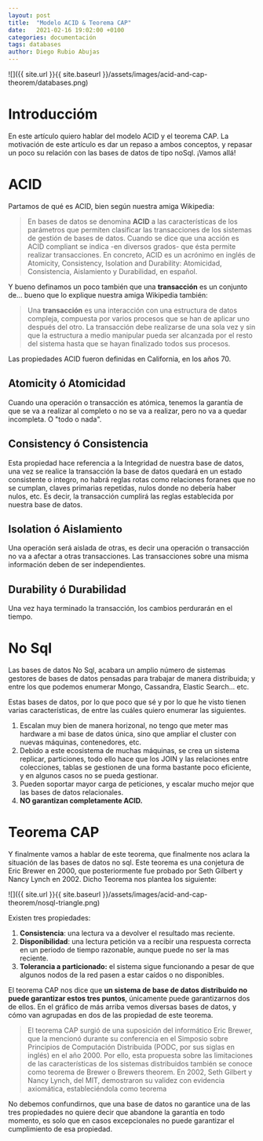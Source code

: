 ```yaml
---
layout: post
title:  "Modelo ACID & Teorema CAP"
date:   2021-02-16 19:02:00 +0100
categories: documentación
tags: databases
author: Diego Rubio Abujas
---
```


![]({{ site.url }}{{ site.baseurl }}/assets/images/acid-and-cap-theorem/databases.png)

# Introduccióm

En este artículo quiero hablar del modelo ACID y el teorema CAP. La motivación de este artículo es dar un repaso a ambos conceptos, y repasar un poco su relación con las bases de datos de tipo noSql. ¡Vamos allá!

# ACID

Partamos de qué es ACID, bien según nuestra amiga Wikipedia:

> En bases de datos se denomina **ACID** a las características de los parámetros que permiten clasificar las transacciones de los sistemas de gestión de bases de datos. Cuando se dice que una acción es ACID compliant se indica -en diversos grados- que ésta permite realizar transacciones.
En concreto, ACID es un acrónimo en inglés de Atomicity, Consistency, Isolation and Durability: Atomicidad, Consistencia, Aislamiento y Durabilidad, en español.

Y bueno definamos un poco también que una **transacción** es un conjunto de... bueno que lo explique nuestra amiga Wikipedia también:

> Una **transacción** es una interacción con una estructura de datos compleja, compuesta por varios procesos que se han de aplicar uno después del otro. La transacción debe realizarse de una sola vez y sin que la estructura a medio manipular pueda ser alcanzada por el resto del sistema hasta que se hayan finalizado todos sus procesos.

Las propiedades ACID fueron definidas en California, en los años 70.

## Atomicity ó Atomicidad

Cuando una operación o transacción es atómica, tenemos la garantía de que se va a realizar al completo o no se va a realizar, pero no va a quedar incompleta. O "todo o nada".

## Consistency ó Consistencia

Esta propiedad hace referencia a la Integridad de nuestra base de datos, una vez se realice la transacción la base de datos quedará en un estado consistente o integro, no habrá reglas rotas como relaciones foranes que no se cumplan, claves primarias repetidas, nulos donde no debería haber nulos, etc. Es decir, la transacción cumplirá las reglas establecida por nuestra base de datos.

## Isolation ó Aislamiento

Una operación será aislada de otras, es decir una operación o transacción no va a afectar a otras transacciones. Las transacciones sobre una misma información deben de ser independientes.

## Durability ó Durabilidad

Una vez haya terminado la transacción, los cambios perdurarán en el tiempo. 

# No Sql

Las bases de datos No Sql, acabara un amplio número de sistemas gestores de bases de datos pensadas para trabajar de manera distribuida; y entre los que podemos enumerar Mongo, Cassandra, Elastic Search... etc. 

Estas bases de datos, por lo que poco que sé y por lo que he visto tienen varias características, de entre las cuáles quiero enumerar las siguientes.

1. Escalan muy bien de manera horizonal, no tengo que meter mas hardware a mi base de datos única, sino que ampliar el cluster con nuevas máquinas, contenedores, etc.
2. Debido a este ecosistema de muchas máquinas, se crea un sistema replicar, particiones, todo ello hace que los JOIN y las relaciones entre colecciones, tablas se gestionen de una forma bastante poco eficiente, y en algunos casos no se pueda gestionar.
3. Pueden soportar mayor carga de peticiones, y escalar mucho mejor que las bases de datos relacionales.
4. **NO garantizan completamente ACID.**

# Teorema CAP

Y finalmente vamos a hablar de este teorema, que finalmente nos aclara la situación de las bases de datos no sql. Este teorema es una conjetura de Eric Brewer en 2000, que posteriormente fue probado por Seth Gilbert y Nancy Lynch en 2002. Dicho Teorema nos plantea los siguiente:

![]({{ site.url }}{{ site.baseurl }}/assets/images/acid-and-cap-theorem/nosql-triangle.png)

Existen tres propiedades:

1. **Consistencia**:  una lectura va a devolver el resultado mas reciente.
2. **Disponibilidad**: una lectura petición va a recibir una respuesta correcta en un periodo de tiempo razonable, aunque puede no ser la mas reciente.
3. **Tolerancia a particionado:** el sistema sigue funcionando a pesar de que algunos nodos de la red pasen a estar caídos o no disponibles.

El teorema CAP nos dice que **un sistema de base de datos distribuido no puede garantizar estos tres puntos**, únicamente puede garantizarnos dos de ellos. En el gráfico de más arriba vemos diversas bases de datos, y cómo van agrupadas en dos de las propiedad de este teorema.

> El teorema CAP surgió de una suposición del informático Eric Brewer, que la mencionó durante su conferencia en el Simposio sobre Principios de Computación Distribuida (PODC, por sus siglas en inglés) en el año 2000. Por ello, esta propuesta sobre las limitaciones de las características de los sistemas distribuidos también se conoce como teorema de Brewer o Brewers theorem. En 2002, Seth Gilbert y Nancy Lynch, del MIT, demostraron su validez con evidencia axiomática, estableciéndola como teorema

No debemos confundirnos, que una base de datos no garantice una de las tres propiedades no quiere decir que abandone la garantía en todo momento, es solo que en casos excepcionales no puede garantizar el cumplimiento de esa propiedad.